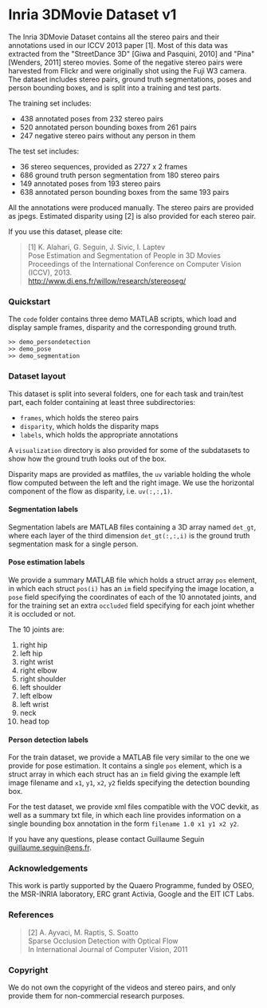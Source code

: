 Inria 3DMovie Dataset v1
========================

The Inria 3DMovie Dataset contains all the stereo pairs and their annotations
used in our ICCV 2013 paper [1]. Most of this data was extracted from the
"StreetDance 3D" [Giwa and Pasquini, 2010] and "Pina" [Wenders, 2011] stereo
movies. Some of the negative stereo pairs were harvested from Flickr and were
originally shot using the Fuji W3 camera. The dataset includes stereo pairs,
ground truth segmentations, poses and person bounding boxes, and is split into
a training and test parts.

The training set includes:

- 438 annotated poses from 232 stereo pairs
- 520 annotated person bounding boxes from 261 pairs
- 247 negative stereo pairs without any person in them

The test set includes:

- 36 stereo sequences, provided as 2727 x 2 frames
- 686 ground truth person segmentation from 180 stereo pairs
- 149 annotated poses from 193 stereo pairs
- 638 annotated person bounding boxes from the same 193 pairs

All the annotations were produced manually. The stereo pairs are provided as
jpegs. Estimated disparity using [2] is also provided for each stereo pair.

If you use this dataset, please cite:

> [1] K. Alahari, G. Seguin, J. Sivic, I. Laptev  
> Pose Estimation and Segmentation of People in 3D Movies  
> Proceedings of the International Conference on Computer Vision (ICCV), 2013.  
> <http://www.di.ens.fr/willow/research/stereoseg/>

### Quickstart
The `code` folder contains three demo MATLAB scripts, which load and display
sample frames, disparity and the corresponding ground truth.

    >> demo_persondetection
    >> demo_pose
    >> demo_segmentation

### Dataset layout
This dataset is split into several folders, one for each task and train/test
part, each folder containing at least three subdirectories:

- `frames`, which holds the stereo pairs
- `disparity`, which holds the disparity maps
- `labels`, which holds the appropriate annotations

A `visualization` directory is also provided for some of the subdatasets to
show how the ground truth looks out of the box.

Disparity maps are provided as matfiles, the `uv` variable holding the whole
flow computed between the left and the right image. We use the horizontal
component of the flow as disparity, i.e. `uv(:,:,1)`.

#### Segmentation labels

Segmentation labels are MATLAB files containing a 3D array named `det_gt`,
where each layer of the third dimension `det_gt(:,:,i)` is the ground truth
segmentation mask for a single person.

#### Pose estimation labels

We provide a summary MATLAB file which holds a struct array `pos` element, in
which each struct `pos(i)` has an `im` field specifying the image location, a
`pose` field specifying the coordinates of each of the 10 annotated joints, and
for the training set an extra `occluded` field specifying for each joint
whether it is occluded or not.

The 10 joints are:

1. right hip
2. left hip
3. right wrist
4. right elbow
5. right shoulder
6. left shoulder
7. left elbow
8. left wrist
9. neck
10. head top

#### Person detection labels

For the train dataset, we provide a MATLAB file very similar to the one we
provide for pose estimation. It contains a single `pos` element, which is a
struct array in which each struct has an `im` field giving the example left
image filename and `x1`, `y1`, `x2`, `y2` fields specifying the detection
bounding box.

For the test dataset, we provide xml files compatible with the VOC devkit,
as well as a summary txt file, in which each line provides information on a
single bounding box annotation in the form `filename 1.0 x1 y1 x2 y2`.

If you have any questions, please contact Guillaume Seguin
<guillaume.seguin@ens.fr>.

### Acknowledgements

This work is partly supported by the Quaero Programme, funded by OSEO, the
MSR-INRIA laboratory, ERC grant Activia, Google and the EIT ICT Labs.

### References

> [2] A. Ayvaci, M. Raptis, S. Soatto  
> Sparse Occlusion Detection with Optical Flow  
> In International Journal of Computer Vision, 2011

### Copyright

We do not own the copyright of the videos and stereo pairs, and only provide
them for non-commercial research purposes.
